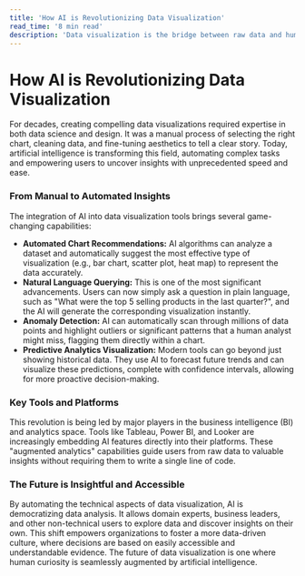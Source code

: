 ```yaml
---
title: 'How AI is Revolutionizing Data Visualization'
read_time: '8 min read'
description: 'Data visualization is the bridge between raw data and human understanding. Now, artificial intelligence is automating and enhancing this process, enabling deeper insights and making data more accessible to everyone.'
---
```


# How AI is Revolutionizing Data Visualization

For decades, creating compelling data visualizations required expertise in both data science and design. It was a manual process of selecting the right chart, cleaning data, and fine-tuning aesthetics to tell a clear story. Today, artificial intelligence is transforming this field, automating complex tasks and empowering users to uncover insights with unprecedented speed and ease.

### From Manual to Automated Insights

The integration of AI into data visualization tools brings several game-changing capabilities:

- **Automated Chart Recommendations:** AI algorithms can analyze a dataset and automatically suggest the most effective type of visualization (e.g., bar chart, scatter plot, heat map) to represent the data accurately.
- **Natural Language Querying:** This is one of the most significant advancements. Users can now simply ask a question in plain language, such as "What were the top 5 selling products in the last quarter?", and the AI will generate the corresponding visualization instantly.
- **Anomaly Detection:** AI can automatically scan through millions of data points and highlight outliers or significant patterns that a human analyst might miss, flagging them directly within a chart.
- **Predictive Analytics Visualization:** Modern tools can go beyond just showing historical data. They use AI to forecast future trends and can visualize these predictions, complete with confidence intervals, allowing for more proactive decision-making.

### Key Tools and Platforms

This revolution is being led by major players in the business intelligence (BI) and analytics space. Tools like Tableau, Power BI, and Looker are increasingly embedding AI features directly into their platforms. These "augmented analytics" capabilities guide users from raw data to valuable insights without requiring them to write a single line of code.

### The Future is Insightful and Accessible

By automating the technical aspects of data visualization, AI is democratizing data analysis. It allows domain experts, business leaders, and other non-technical users to explore data and discover insights on their own. This shift empowers organizations to foster a more data-driven culture, where decisions are based on easily accessible and understandable evidence. The future of data visualization is one where human curiosity is seamlessly augmented by artificial intelligence.
